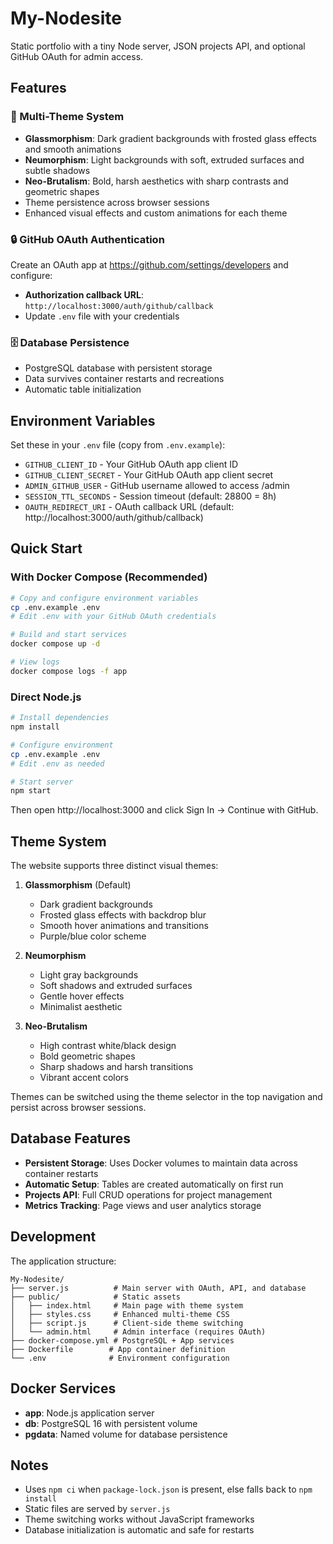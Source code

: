 # My-Nodesite

Static portfolio with a tiny Node server, JSON projects API, and optional GitHub OAuth for admin access.

## Features

### 🎨 Multi-Theme System
- **Glassmorphism**: Dark gradient backgrounds with frosted glass effects and smooth animations
- **Neumorphism**: Light backgrounds with soft, extruded surfaces and subtle shadows  
- **Neo-Brutalism**: Bold, harsh aesthetics with sharp contrasts and geometric shapes
- Theme persistence across browser sessions
- Enhanced visual effects and custom animations for each theme

### 🔒 GitHub OAuth Authentication
Create an OAuth app at https://github.com/settings/developers and configure:
- **Authorization callback URL**: `http://localhost:3000/auth/github/callback`
- Update `.env` file with your credentials

### 🗄️ Database Persistence
- PostgreSQL database with persistent storage
- Data survives container restarts and recreations
- Automatic table initialization

## Environment Variables

Set these in your `.env` file (copy from `.env.example`):

- `GITHUB_CLIENT_ID` - Your GitHub OAuth app client ID
- `GITHUB_CLIENT_SECRET` - Your GitHub OAuth app client secret  
- `ADMIN_GITHUB_USER` - GitHub username allowed to access /admin
- `SESSION_TTL_SECONDS` - Session timeout (default: 28800 = 8h)
- `OAUTH_REDIRECT_URI` - OAuth callback URL (default: http://localhost:3000/auth/github/callback)

## Quick Start

### With Docker Compose (Recommended)
```bash
# Copy and configure environment variables
cp .env.example .env
# Edit .env with your GitHub OAuth credentials

# Build and start services
docker compose up -d

# View logs
docker compose logs -f app
```

### Direct Node.js
```bash
# Install dependencies
npm install

# Configure environment
cp .env.example .env
# Edit .env as needed

# Start server
npm start
```

Then open http://localhost:3000 and click Sign In → Continue with GitHub.

## Theme System

The website supports three distinct visual themes:

1. **Glassmorphism** (Default)
   - Dark gradient backgrounds
   - Frosted glass effects with backdrop blur
   - Smooth hover animations and transitions
   - Purple/blue color scheme

2. **Neumorphism** 
   - Light gray backgrounds
   - Soft shadows and extruded surfaces
   - Gentle hover effects
   - Minimalist aesthetic

3. **Neo-Brutalism**
   - High contrast white/black design
   - Bold geometric shapes
   - Sharp shadows and harsh transitions
   - Vibrant accent colors

Themes can be switched using the theme selector in the top navigation and persist across browser sessions.

## Database Features

- **Persistent Storage**: Uses Docker volumes to maintain data across container restarts
- **Automatic Setup**: Tables are created automatically on first run
- **Projects API**: Full CRUD operations for project management
- **Metrics Tracking**: Page views and user analytics storage

## Development

The application structure:
```
My-Nodesite/
├── server.js          # Main server with OAuth, API, and database
├── public/            # Static assets
│   ├── index.html     # Main page with theme system
│   ├── styles.css     # Enhanced multi-theme CSS
│   ├── script.js      # Client-side theme switching
│   └── admin.html     # Admin interface (requires OAuth)
├── docker-compose.yml # PostgreSQL + App services  
├── Dockerfile        # App container definition
└── .env              # Environment configuration
```

## Docker Services

- **app**: Node.js application server
- **db**: PostgreSQL 16 with persistent volume
- **pgdata**: Named volume for database persistence

## Notes
- Uses `npm ci` when `package-lock.json` is present, else falls back to `npm install`
- Static files are served by `server.js`
- Theme switching works without JavaScript frameworks
- Database initialization is automatic and safe for restarts
